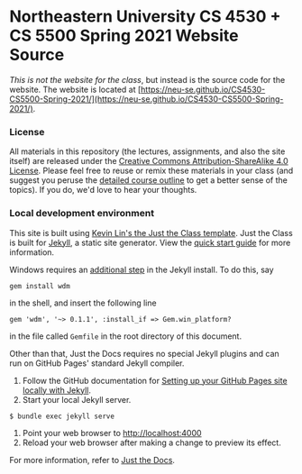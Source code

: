 # Northeastern University CS 4530 + CS 5500 Spring 2021 Website Source
*This is not the website for the class*, but instead is the source code for the website. The website is located at [https://neu-se.github.io/CS4530-CS5500-Spring-2021/](https://neu-se.github.io/CS4530-CS5500-Spring-2021/).

### License
All materials in this repository (the lectures, assignments, and also the site itself) are released under the [Creative Commons Attribution-ShareAlike 4.0 License](https://creativecommons.org/licenses/by-sa/4.0/). Please feel free to reuse or remix
these materials in your class (and suggest you peruse the [detailed course outline](https://neu-se.github.io/CS4530-CS5500-Spring-2021/outline) to get a better sense of the topics). If you do, we'd love to hear your thoughts.


### Local development environment
This site is built using [Kevin Lin's the Just the Class template](https://kevinl.info/just-the-class/).
Just the Class is built for [Jekyll](https://jekyllrb.com), a static site generator. View the [quick start guide](https://jekyllrb.com/docs/) for more information. 

Windows requires an [additional step](https://jekyllrb.com/docs/installation/windows/#autoregeneration) in the Jekyll install. To do this, say

    gem install wdm

in the shell, and insert the following line

    gem 'wdm', '~> 0.1.1', :install_if => Gem.win_platform?

in the file called `Gemfile` in the root directory of this document.


Other than that, Just the Docs requires no special Jekyll plugins and can run on GitHub Pages' standard Jekyll compiler.



1. Follow the GitHub documentation for [Setting up your GitHub Pages site locally with Jekyll](https://help.github.com/en/articles/setting-up-your-github-pages-site-locally-with-jekyll).
1. Start your local Jekyll server.
```bash
$ bundle exec jekyll serve
```
1. Point your web browser to [http://localhost:4000](http://localhost:4000)
1. Reload your web browser after making a change to preview its effect.

For more information, refer to [Just the Docs](https://pmarsceill.github.io/just-the-docs/).
